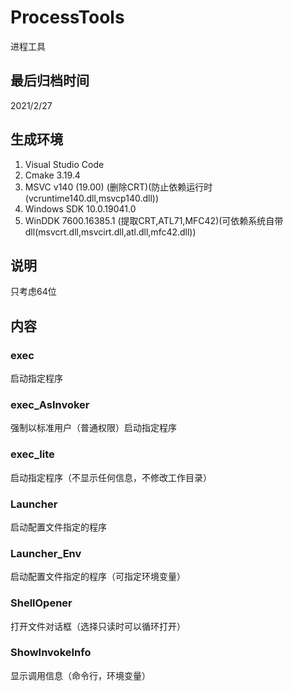 # ProcessTools

进程工具

## 最后归档时间

2021/2/27

## 生成环境

1. Visual Studio Code
2. Cmake 3.19.4
3. MSVC v140 (19.00) (删除CRT)(防止依赖运行时(vcruntime140.dll,msvcp140.dll))
4. Windows SDK 10.0.19041.0
5. WinDDK 7600.16385.1 (提取CRT,ATL71,MFC42)(可依赖系统自带dll(msvcrt.dll,msvcirt.dll,atl.dll,mfc42.dll))

## 说明

只考虑64位

## 内容

### exec

启动指定程序

### exec_AsInvoker

强制以标准用户（普通权限）启动指定程序

### exec_lite

启动指定程序（不显示任何信息，不修改工作目录）

### Launcher

启动配置文件指定的程序

### Launcher_Env

启动配置文件指定的程序（可指定环境变量）

### ShellOpener

打开文件对话框（选择只读时可以循环打开）

### ShowInvokeInfo

显示调用信息（命令行，环境变量）
